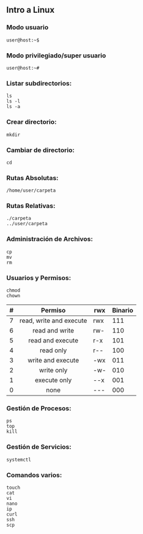 ## Intro a Linux

### Modo usuario
```
user@host:~$
```

### Modo privilegiado/super usuario
```
user@host:~#
```

### Listar subdirectorios:
```
ls
ls -l
ls -a
```

### Crear directorio:
```
mkdir
```

### Cambiar de directorio:
```
cd
```

### Rutas Absolutas:
```
/home/user/carpeta
```

### Rutas Relativas:
```
./carpeta
../user/carpeta
```

### Administración de Archivos:
```
cp
mv
rm
```

### Usuarios y Permisos:
```
chmod
chown
```

| #  | Permiso                 | rwx | Binario |
| -- |:-----------------------:| --- | ------- |
| 7  | read, write and execute | rwx | 111 |
| 6  | read and write          | rw- | 110 |
| 5  | read and execute        | r-x | 101 |
| 4  | read only               | r-- | 100 |
| 3  | write and execute       | -wx | 011 |
| 2  | write only              | -w- | 010 |
| 1  | execute only            | --x | 001 |
| 0  | none                    | --- | 000 |


### Gestión de Procesos:
```
ps
top
kill
```

### Gestión de Servicios:
```
systemctl
```

### Comandos varios:
```
touch
cat	
vi
nano
ip
curl
ssh
scp
```